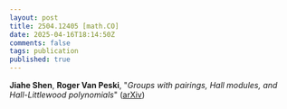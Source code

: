 ```yaml
---
layout: post
title: 2504.12405 [math.CO]
date: 2025-04-16T18:14:50Z
comments: false
tags: publication
published: true
---
```


<b>Jiahe Shen</b>, <b>Roger Van Peski</b>, "<i>Groups with pairings, Hall modules, and Hall-Littlewood polynomials</i>" ([arXiv](http://arxiv.org/abs/2504.12405v1))
